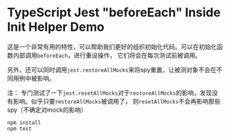 TypeScript Jest "beforeEach" Inside Init Helper Demo
===========================

这是一个非常有用的特性，可以帮助我们更好的组织初始化代码。可以在初始化函数内部调用`beforeEach`，进行重设操作，
它们将会在每次测试前被调用。

另外，还可以同时调用`jest.restoreAllMocks`来将spy重置，让被测对象不会在不同用例中被影响。

注：
专门测试了一下`jest.resetAllMocks`对于`restoreAllMocks`的影响，发现没有影响。似乎只要`restoreAllMocks`被调用了，
则`resetAllMocks`不会再影响那些spy（不确定对mock的影响）

```
npm install
npm test
```
